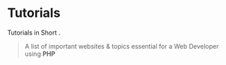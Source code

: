 # Tutorials
Tutorials in Short .

> A list of important websites & topics essential for a Web Developer using __PHP__ 
